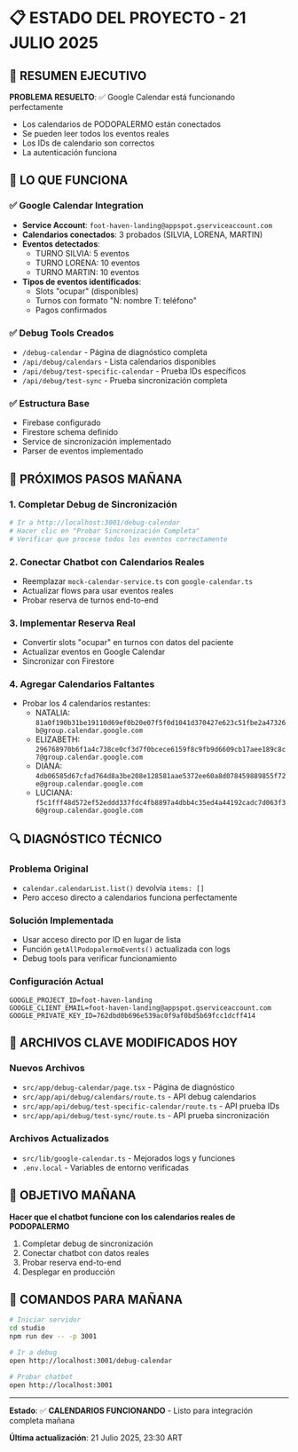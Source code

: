 # 📋 ESTADO DEL PROYECTO - 21 JULIO 2025

## 🎯 RESUMEN EJECUTIVO

**PROBLEMA RESUELTO**: ✅ Google Calendar está funcionando perfectamente
- Los calendarios de PODOPALERMO están conectados
- Se pueden leer todos los eventos reales
- Los IDs de calendario son correctos
- La autenticación funciona

## 🔧 LO QUE FUNCIONA

### ✅ Google Calendar Integration
- **Service Account**: `foot-haven-landing@appspot.gserviceaccount.com`
- **Calendarios conectados**: 3 probados (SILVIA, LORENA, MARTIN)
- **Eventos detectados**: 
  - TURNO SILVIA: 5 eventos
  - TURNO LORENA: 10 eventos  
  - TURNO MARTIN: 10 eventos
- **Tipos de eventos identificados**:
  - Slots "ocupar" (disponibles)
  - Turnos con formato "N: nombre T: teléfono"
  - Pagos confirmados

### ✅ Debug Tools Creados
- `/debug-calendar` - Página de diagnóstico completa
- `/api/debug/calendars` - Lista calendarios disponibles
- `/api/debug/test-specific-calendar` - Prueba IDs específicos
- `/api/debug/test-sync` - Prueba sincronización completa

### ✅ Estructura Base
- Firebase configurado
- Firestore schema definido
- Service de sincronización implementado
- Parser de eventos implementado

## 🚧 PRÓXIMOS PASOS MAÑANA

### 1. **Completar Debug de Sincronización**
```bash
# Ir a http://localhost:3001/debug-calendar
# Hacer clic en "Probar Sincronización Completa"
# Verificar que procese todos los eventos correctamente
```

### 2. **Conectar Chatbot con Calendarios Reales**
- Reemplazar `mock-calendar-service.ts` con `google-calendar.ts`
- Actualizar flows para usar eventos reales
- Probar reserva de turnos end-to-end

### 3. **Implementar Reserva Real**
- Convertir slots "ocupar" en turnos con datos del paciente
- Actualizar eventos en Google Calendar
- Sincronizar con Firestore

### 4. **Agregar Calendarios Faltantes**
- Probar los 4 calendarios restantes:
  - NATALIA: `81a0f190b31be19110d69ef0b20e07f5f0d1041d370427e623c51fbe2a47326b@group.calendar.google.com`
  - ELIZABETH: `296768970b6f1a4c738ce0cf3d7f0bcece6159f8c9fb9d6609cb17aee189c8c7@group.calendar.google.com`
  - DIANA: `4db06585d67cfad764d8a3be208e128581aae5372ee60a8d078459889855f72e@group.calendar.google.com`
  - LUCIANA: `f5c1fff48d572ef52eddd337fdc4fb8897a4dbb4c35ed4a44192cadc7d063f36@group.calendar.google.com`

## 🔍 DIAGNÓSTICO TÉCNICO

### Problema Original
- `calendar.calendarList.list()` devolvía `items: []`
- Pero acceso directo a calendarios funciona perfectamente

### Solución Implementada
- Usar acceso directo por ID en lugar de lista
- Función `getAllPodopalermoEvents()` actualizada con logs
- Debug tools para verificar funcionamiento

### Configuración Actual
```env
GOOGLE_PROJECT_ID=foot-haven-landing
GOOGLE_CLIENT_EMAIL=foot-haven-landing@appspot.gserviceaccount.com
GOOGLE_PRIVATE_KEY_ID=762dbd0b696e539ac0f9af0bd5b69fcc1dcff414
```

## 📁 ARCHIVOS CLAVE MODIFICADOS HOY

### Nuevos Archivos
- `src/app/debug-calendar/page.tsx` - Página de diagnóstico
- `src/app/api/debug/calendars/route.ts` - API debug calendarios
- `src/app/api/debug/test-specific-calendar/route.ts` - API prueba IDs
- `src/app/api/debug/test-sync/route.ts` - API prueba sincronización

### Archivos Actualizados
- `src/lib/google-calendar.ts` - Mejorados logs y funciones
- `.env.local` - Variables de entorno verificadas

## 🎯 OBJETIVO MAÑANA

**Hacer que el chatbot funcione con los calendarios reales de PODOPALERMO**

1. Completar debug de sincronización
2. Conectar chatbot con datos reales
3. Probar reserva end-to-end
4. Desplegar en producción

## 🚀 COMANDOS PARA MAÑANA

```bash
# Iniciar servidor
cd studio
npm run dev -- -p 3001

# Ir a debug
open http://localhost:3001/debug-calendar

# Probar chatbot
open http://localhost:3001
```

---

**Estado**: ✅ **CALENDARIOS FUNCIONANDO** - Listo para integración completa mañana

**Última actualización**: 21 Julio 2025, 23:30 ART